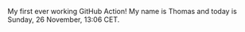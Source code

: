 My first ever working GitHub Action!
My name is Thomas and today is Sunday, 26 November, 13:06 CET. 
